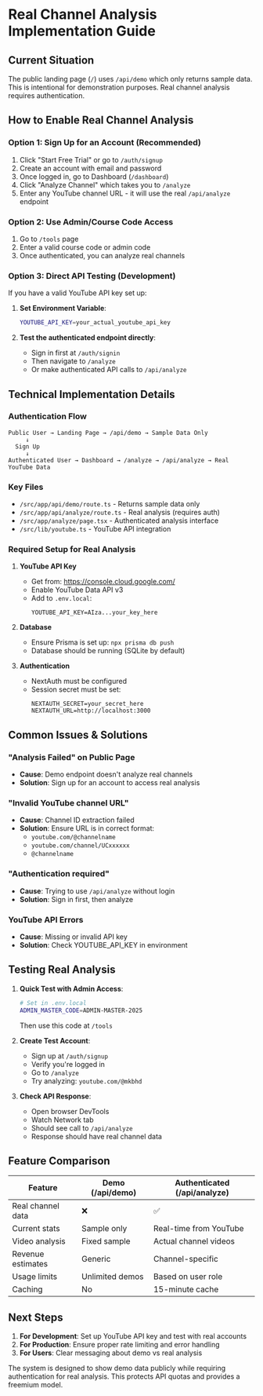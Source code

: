 # Real Channel Analysis Implementation Guide

## Current Situation
The public landing page (`/`) uses `/api/demo` which only returns sample data. This is intentional for demonstration purposes. Real channel analysis requires authentication.

## How to Enable Real Channel Analysis

### Option 1: Sign Up for an Account (Recommended)
1. Click "Start Free Trial" or go to `/auth/signup`
2. Create an account with email and password
3. Once logged in, go to Dashboard (`/dashboard`)
4. Click "Analyze Channel" which takes you to `/analyze`
5. Enter any YouTube channel URL - it will use the real `/api/analyze` endpoint

### Option 2: Use Admin/Course Code Access
1. Go to `/tools` page
2. Enter a valid course code or admin code
3. Once authenticated, you can analyze real channels

### Option 3: Direct API Testing (Development)
If you have a valid YouTube API key set up:

1. **Set Environment Variable**:
   ```bash
   YOUTUBE_API_KEY=your_actual_youtube_api_key
   ```

2. **Test the authenticated endpoint directly**:
   - Sign in first at `/auth/signin`
   - Then navigate to `/analyze`
   - Or make authenticated API calls to `/api/analyze`

## Technical Implementation Details

### Authentication Flow
```
Public User → Landing Page → /api/demo → Sample Data Only
     ↓
  Sign Up
     ↓
Authenticated User → Dashboard → /analyze → /api/analyze → Real YouTube Data
```

### Key Files
- `/src/app/api/demo/route.ts` - Returns sample data only
- `/src/app/api/analyze/route.ts` - Real analysis (requires auth)
- `/src/app/analyze/page.tsx` - Authenticated analysis interface
- `/src/lib/youtube.ts` - YouTube API integration

### Required Setup for Real Analysis

1. **YouTube API Key**
   - Get from: https://console.cloud.google.com/
   - Enable YouTube Data API v3
   - Add to `.env.local`:
     ```
     YOUTUBE_API_KEY=AIza...your_key_here
     ```

2. **Database**
   - Ensure Prisma is set up: `npx prisma db push`
   - Database should be running (SQLite by default)

3. **Authentication**
   - NextAuth must be configured
   - Session secret must be set:
     ```
     NEXTAUTH_SECRET=your_secret_here
     NEXTAUTH_URL=http://localhost:3000
     ```

## Common Issues & Solutions

### "Analysis Failed" on Public Page
- **Cause**: Demo endpoint doesn't analyze real channels
- **Solution**: Sign up for an account to access real analysis

### "Invalid YouTube channel URL"
- **Cause**: Channel ID extraction failed
- **Solution**: Ensure URL is in correct format:
  - `youtube.com/@channelname`
  - `youtube.com/channel/UCxxxxxx`
  - `@channelname`

### "Authentication required"
- **Cause**: Trying to use `/api/analyze` without login
- **Solution**: Sign in first, then analyze

### YouTube API Errors
- **Cause**: Missing or invalid API key
- **Solution**: Check YOUTUBE_API_KEY in environment

## Testing Real Analysis

1. **Quick Test with Admin Access**:
   ```bash
   # Set in .env.local
   ADMIN_MASTER_CODE=ADMIN-MASTER-2025
   ```
   Then use this code at `/tools`

2. **Create Test Account**:
   - Sign up at `/auth/signup`
   - Verify you're logged in
   - Go to `/analyze`
   - Try analyzing: `youtube.com/@mkbhd`

3. **Check API Response**:
   - Open browser DevTools
   - Watch Network tab
   - Should see call to `/api/analyze`
   - Response should have real channel data

## Feature Comparison

| Feature | Demo (/api/demo) | Authenticated (/api/analyze) |
|---------|-----------------|----------------------------|
| Real channel data | ❌ | ✅ |
| Current stats | Sample only | Real-time from YouTube |
| Video analysis | Fixed sample | Actual channel videos |
| Revenue estimates | Generic | Channel-specific |
| Usage limits | Unlimited demos | Based on user role |
| Caching | No | 15-minute cache |

## Next Steps

1. **For Development**: Set up YouTube API key and test with real accounts
2. **For Production**: Ensure proper rate limiting and error handling
3. **For Users**: Clear messaging about demo vs real analysis

The system is designed to show demo data publicly while requiring authentication for real analysis. This protects API quotas and provides a freemium model.
